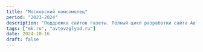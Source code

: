 ```yaml
---
title: "Московский комсомолец"
period: "2023-2024"
description: "Поддрежка сайтов газеты. Полный цикл разработки сайта Автовзгляд, доработка онлайн журнала Охотники.ru. Внедрение новых технологий для рабработки сайта Womanhit."
tags: ["mk.ru", "avtovzglyad.ru"]
date: 2024-10-16
draft: false
---
```

